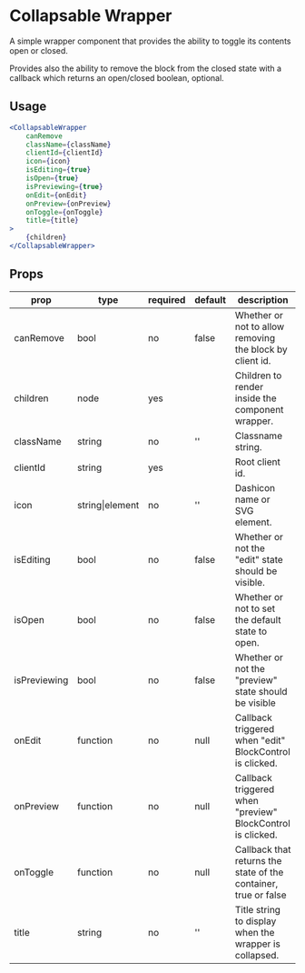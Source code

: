 # Collapsable Wrapper
A simple wrapper component that provides the ability to toggle its contents open
or closed.

Provides also the ability to remove the block from the closed state with a callback
which returns an open/closed boolean, optional.

## Usage
``` jsx
<CollapsableWrapper
	canRemove
	className={className}
	clientId={clientId}
	icon={icon}
	isEditing={true}
	isOpen={true}
	isPreviewing={true}
	onEdit={onEdit}
	onPreview={onPreview}
	onToggle={onToggle}
	title={title}
>
	{children}
</CollapsableWrapper>
```

## Props
| prop         | type            | required | default | description                                                     |
|--------------|-----------------|----------|---------|-----------------------------------------------------------------|
| canRemove    | bool            | no       | false   | Whether or not to allow removing the block by client id.        |
| children     | node            | yes      |         | Children to render inside the component wrapper.                |
| className    | string          | no       | ''      | Classname string.                                               |
| clientId     | string          | yes      |         | Root client id.                                                 |
| icon         | string\|element | no       | ''      | Dashicon name or SVG element.                                   |
| isEditing    | bool            | no       | false   | Whether or not the "edit" state should be visible.              |
| isOpen       | bool            | no       | false   | Whether or not to set the default state to open.                |
| isPreviewing | bool            | no       | false   | Whether or not the "preview" state should be visible            |
| onEdit       | function        | no       | null    | Callback triggered when "edit" BlockControl is clicked.         |
| onPreview    | function        | no       | null    | Callback triggered when "preview" BlockControl is clicked.      |
| onToggle     | function        | no       | null    | Callback that returns the state of the container, true or false |
| title        | string          | no       | ''      | Title string to display when the wrapper is collapsed.          |
